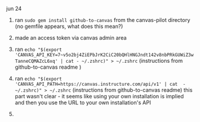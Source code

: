 jun 24
1. ran `sudo gem install github-to-canvas` from the canvas-pilot directory (no gemfile appears, what does this mean?)

2. made an access token via canvas admin area

3. ran `echo "$(export 'CANVAS_API_KEY=7~v5o2bj4ZiEPbJrK2CiC20bQHlHNGJndt142v8nbPRkGUWiZ3wTanneCQMAZcL6xq' | cat - ~/.zshrc)" > ~/.zshrc` (instructions from github-to-canvas readme )
4. ran `echo "$(export 'CANVAS_API_PATH=https://canvas.instructure.com/api/v1' | cat  - ~/.zshrc)" > ~/.zshrc` (instructions from github-to-canvas readme) this part wasn't clear - it seems like using your own installation is implied and then you use the URL to your own installation's API
<!-- ! are we considering cloud? or install on LHL servers? -->

5. 

